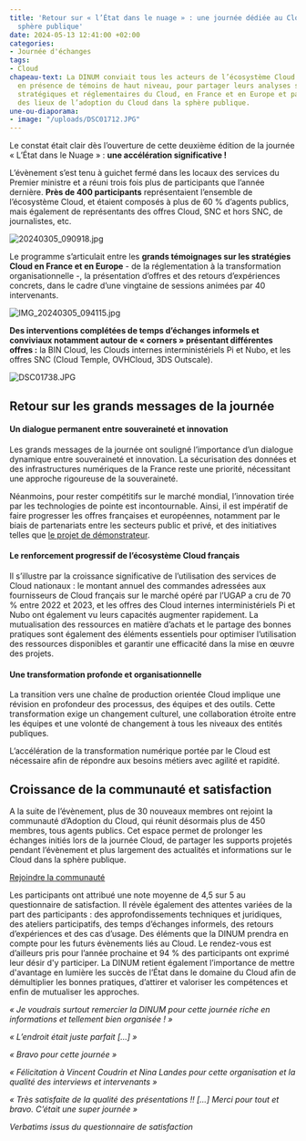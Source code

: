 ```yaml
---
title: 'Retour sur « l’État dans le nuage » : une journée dédiée au Cloud dans la
  sphère publique'
date: 2024-05-13 12:41:00 +02:00
categories:
- Journée d'échanges
tags:
- Cloud
chapeau-text: La DINUM conviait tous les acteurs de l’écosystème Cloud le 5 mars dernier,
  en présence de témoins de haut niveau, pour partager leurs analyses sur les évolutions
  stratégiques et réglementaires du Cloud, en France et en Europe et partager un état
  des lieux de l’adoption du Cloud dans la sphère publique.
une-ou-diaporama:
- image: "/uploads/DSC01712.JPG"
---
```


Le constat était clair dès l’ouverture de cette deuxième édition de la journée « L’État dans le Nuage » : **une accélération significative !** 

L’évènement s’est tenu à guichet fermé dans les locaux des services du Premier ministre et a réuni trois fois plus de participants que l’année dernière. **Près de 400 participants** représentaient l’ensemble de l’écosystème Cloud, et étaient composés à plus de 60 % d’agents publics, mais également de représentants des offres Cloud, SNC et hors SNC, de journalistes, etc.

![20240305_090918.jpg](/uploads/20240305_090918.jpg)

Le programme s’articulait entre les **grands témoignages sur les stratégies Cloud en France et en Europe** - de la réglementation à la transformation organisationnelle -, la présentation d’offres et des retours d’expériences concrets, dans le cadre d’une vingtaine de sessions animées par 40 intervenants.

![IMG_20240305_094115.jpg](/uploads/IMG_20240305_094115.jpg)

**Des interventions complétées de temps d’échanges informels et conviviaux notamment autour de « corners » présentant différentes offres :** la BIN Cloud, les Clouds internes interministériels Pi et Nubo, et les offres SNC (Cloud Temple, OVHCloud, 3DS Outscale).

![DSC01738.JPG](/uploads/DSC01738.JPG)

## **Retour sur les grands messages de la journée**

#### **Un dialogue permanent entre souveraineté et innovation**

Les grands messages de la journée ont souligné l’importance d’un dialogue dynamique entre souveraineté et innovation. La sécurisation des données et des infrastructures numériques de la France reste une priorité, nécessitant une approche rigoureuse de la souveraineté.

Néanmoins, pour rester compétitifs sur le marché mondial, l’innovation tirée par les technologies de pointe est incontournable. Ainsi, il est impératif de faire progresser les offres françaises et européennes, notamment par le biais de partenariats entre les secteurs public et privé, et des initiatives telles que [le projet de démonstrateur](https://www.numerique.gouv.fr/espace-presse/letat-publie-son-recueil-des-besoins-des-projets-informatiques-publics-en-matiere-de-cloud-de-confiance/).

#### **Le renforcement progressif de l’écosystème Cloud français**

Il s’illustre par la croissance significative de l’utilisation des services de Cloud nationaux : le montant annuel des commandes adressées aux fournisseurs de Cloud français sur le marché opéré par l’UGAP a cru de 70 % entre 2022 et 2023, et les offres des Cloud internes interministériels Pi et Nubo ont également vu leurs capacités augmenter rapidement.
La mutualisation des ressources en matière d’achats et le partage des bonnes pratiques sont également des éléments essentiels pour optimiser l’utilisation des ressources disponibles et garantir une efficacité dans la mise en œuvre des projets.

#### **Une transformation profonde et organisationnelle**

La transition vers une chaîne de production orientée Cloud implique une révision en profondeur des processus, des équipes et des outils. Cette transformation exige un changement culturel, une collaboration étroite entre les équipes et une volonté de changement à tous les niveaux des entités publiques.

L’accélération de la transformation numérique portée par le Cloud est nécessaire afin de répondre aux besoins métiers avec agilité et rapidité.

## **Croissance de la communauté et satisfaction**

A la suite de l’évènement, plus de 30 nouveaux membres ont rejoint la communauté d’Adoption du Cloud, qui réunit désormais plus de 450 membres, tous agents publics. Cet espace permet de prolonger les échanges initiés lors de la journée Cloud, de partager les supports projetés pendant l’évènement et plus largement des actualités et informations sur le Cloud dans la sphère publique.

[Rejoindre la communauté](https://www.numerique.gouv.fr/services/cloud/)

Les participants ont attribué une note moyenne de 4,5 sur 5 au questionnaire de satisfaction. Il révèle également des attentes variées de la part des participants : des approfondissements techniques et juridiques, des ateliers participatifs, des temps d’échanges informels, des retours d’expériences et des cas d’usage. 
Des éléments que la DINUM prendra en compte pour les futurs évènements liés au Cloud. Le rendez-vous est d’ailleurs pris pour l’année prochaine et 94 % des participants ont exprimé leur désir d'y participer. La DINUM retient également l’importance de mettre d'avantage en lumière les succès de l’État dans le domaine du Cloud afin de démultiplier les bonnes pratiques, d’attirer et valoriser les compétences et enfin de mutualiser les approches.

*« Je voudrais surtout remercier la DINUM pour cette journée riche en informations et tellement bien organisée ! »*

*« L’endroit était juste parfait […] »*

*« Bravo pour cette journée »* 

*« Félicitation à Vincent Coudrin et Nina Landes pour cette organisation et la qualité des interviews et intervenants »*

*« Très satisfaite de la qualité des présentations !! […] Merci pour tout et bravo. C’était une super journée »*

*Verbatims issus du questionnaire de satisfaction*
